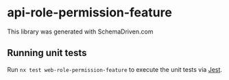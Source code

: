 
# api-role-permission-feature

This library was generated with SchemaDriven.com

## Running unit tests

Run `nx test web-role-permission-feature` to execute the unit tests via [Jest](https://jestjs.io).

